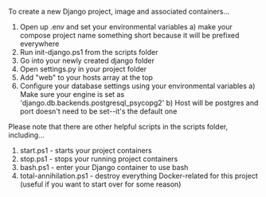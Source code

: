 To create a new Django project, image and associated containers...

1) Open up .env and set your environmental variables
    a) make your compose project name something short because it will be prefixed everywhere
2) Run init-django.ps1 from the scripts folder
3) Go into your newly created django folder 
4) Open settings.py in your project folder
5) Add "web" to your hosts array at the top
6) Configure your database settings using your environmental variables
    a) Make sure your engine is set as 'django.db.backends.postgresql_psycopg2'
    b) Host will be postgres and port doesn't need to be set--it's the default one

Please note that there are other helpful scripts in the scripts folder, including...

1) start.ps1 - starts your project containers
2) stop.ps1 - stops your running project containers
3) bash.ps1 - enter your Django container to use bash
4) total-annihilation.ps1 - destroy everything Docker-related for this project (useful if you want to start over for some reason)